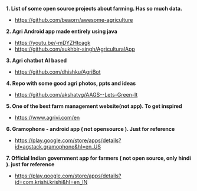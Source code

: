 **1. List of some open source projects about farming. Has so much data.**
- https://github.com/beaorn/awesome-agriculture 


**2. Agri Android app made entirely using java**
- https://youtu.be/-mDYZHtcagk
- https://github.com/sukhbir-singh/AgriculturalApp


**3. Agri chatbot AI based**
- https://github.com/dhishku/AgriBot


**4. Repo with some good agri photos, ppts and ideas**
- https://github.com/akshatvg/AAGS--Lets-Green-It


**5. One of the best farm management website(not app). To get inspired**
- https://www.agrivi.com/en

**6. Gramophone - android app ( not opensource ). Just for reference**
- https://play.google.com/store/apps/details?id=agstack.gramophone&hl=en_US

**7. Official Indian government app for farmers ( not open source, only hindi ). just for reference**
- https://play.google.com/store/apps/details?id=com.krishi.krishi&hl=en_IN
